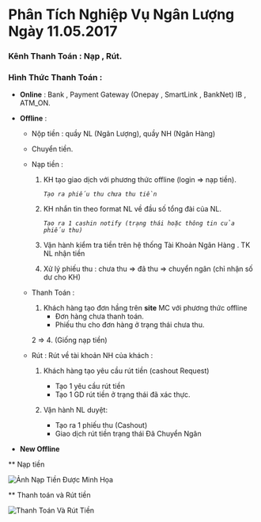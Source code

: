 # Phân Tích Nghiệp Vụ Ngân Lượng Ngày 11.05.2017
### Kênh Thanh Toán : Nạp , Rút.
### Hình Thức Thanh Toán : 
* **Online** : Bank , Payment Gateway (Onepay , SmartLink , BankNet) IB , ATM_ON.
* **Offline** : 
     * Nộp tiền : quầy NL (Ngân Lượng), quầy NH (Ngân Hàng)
     * Chuyển tiền.
     * Nạp tiền : 
        1. KH tạo giao dịch với phương thức offline (login => nạp tiền).
        
            *``Tạo ra phiếu thu chưa thu tiền``*
            
        2. KH nhắn tin theo format NL về đầu số tổng đài của NL.
        
            *``Tạo ra 1 cashin notify (trạng thái hoặc thông tin của phiếu thu)``*
            
        3. Vận hành kiểm tra tiền trên hệ thống Tài Khoản Ngân Hàng . TK NL nhận tiền 
        4. Xử lý phiếu thu : chưa thu => đã thu => chuyển ngân (chỉ nhận số dư cho KH)
        
     * Thanh Toán :
        1. Khách hàng tạo đơn hầng trên **site** MC với phương thức offline
            * Đơn hàng chưa thanh toán.
            * Phiếu thu cho đơn hàng ở trạng thái chưa thu.
            
        2 => 4. (Giống nạp tiền)
        
     * Rút : Rút về tài khoản NH của khách :
        1. Khách hàng tạo yêu cầu rút tiền (cashout Request)
            * Tạo 1 yêu cầu rút tiền
            * Tạo 1 GD rút tiền ở trạng thái đã xác thực.
            
        2. Vận hành NL duyệt:
            * Tạo ra 1 phiếu thu (Cashout)
            * Giao dịch rút tiền trạng thái Đã Chuyển Ngân
            
            
            
* **New Offline**

** Nạp tiền 

   ![Ảnh Nạp Tiền Được Minh Họa](http://sv1.upsieutoc.com/2017/05/11/NewMethodPaymentOffline1f34e6.md.jpg)
    
** Thanh toán và Rút tiền

   ![Thanh Toán Và Rút Tiền](http://sv1.upsieutoc.com/2017/05/11/NewMethodPaymentOffline2.md.jpg)
